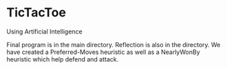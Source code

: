 # TicTacToe
Using Artificial Intelligence 

Final program is in the main directory. Reflection is also in the directory. We have created a Preferred-Moves heuristic as well as a NearlyWonBy heuristic which help defend and attack. 
